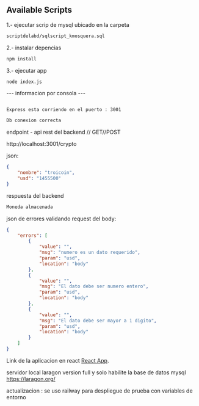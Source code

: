 ## Available Scripts

1.- ejecutar scrip de mysql ubicado en la carpeta 

```bash
scriptdelabd/sqlscript_kmosquera.sql
```



2.- instalar depencias

```bash
npm install
```

3.- ejecutar app

```
node index.js 
```

--- informacion por consola ---
```bash

Express esta corriendo en el puerto : 3001

Db conexion correcta
```

endpoint - api rest del backend // GET//POST

http://localhost:3001/crypto

json:

```json
{
    "nombre": "troicoin",
    "usd": "1455500"
}
```

respuesta del backend 

```html
Moneda almacenada
```

json de errores validando request del body:

```json
{
    "errors": [
        {
            "value": "",
            "msg": "numero es un dato requerido",
            "param": "usd",
            "location": "body"
        },
        {
            "value": "",
            "msg": "El dato debe ser numero entero",
            "param": "usd",
            "location": "body"
        },
        {
            "value": "",
            "msg": "El dato debe ser mayor a 1 digito",
            "param": "usd",
            "location": "body"
        }
    ]
}
```

Link de la aplicacion en react [ React App](https://github.com/kevinm9/react-coin).

servidor local laragon version full y solo habilite la base de datos mysql https://laragon.org/

actualizacion : se uso railway para despliegue de prueba con variables de entorno 

